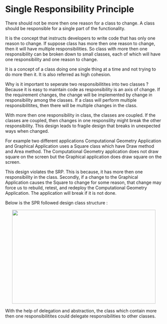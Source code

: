 
# Single Responsibility Principle

There should not be more then one reason for a class to change. A class should be responsible for a single part of the functionality.

It is the concept that instructs developers to write code that has only one reason to change. If suppose class has more then one reason to change, then it will have multiple responsibilities. So class with more then one responsibility can be broken down to small classes, each of which will have one responsibility and one reason to change.

It is a concept of a class doing one single thing at a time and not trying to do more then it. It is also referred as high cohesion.


Why is it important to seperate two responsibilitites into two classes ?
Because it is easy to maintain code as responsibility is an axis of change. If the requirement changes, the change will be implemented by change in responsibility among the classes. If a class will perform multiple responsibilitites, then there will be multiple changes in the class.

With more then one responsibility in class, the classes are coupled. If the classes are coupled, then changes in one responsility might break the other responsibility. This design leads to fragile design that breaks in unexpected ways when changed.

For example two different applications Computational Geometry Application and Graphical Application uses a Square class which have Draw method and Area method. The Computational Geometry application does not draw square on the screen but the Graphical application does draw square on the screen.

This design violates the SRP. This is because, it has more then one responsibility in the class. Secondly, if a change to the Graphical Application causes the Square to
change for some reason, that change may force us to rebuild, retest, and redeploy the Computational Geometry Application. The application will break if it is not done.

Below is the SPR followed design class structure :

<p align="center">
  <img width="460" height="300" src="https://github.com/deekshakukreti/Images/blob/main/spr.png">
</p>

With the help of delegation and abstraction, the class which contain more then one responsibilitites could delegate responsibilities to other classes. 
